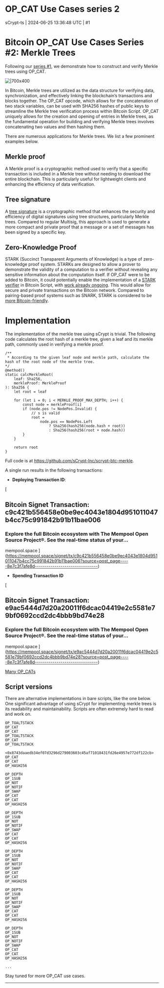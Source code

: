 # OP_CAT Use Cases series 2

sCrypt-ts | 2024-06-25 13:36:48 UTC | #1

# Bitcoin OP_CAT Use Cases Series #2: Merkle Trees

Following our [series #1](https://scryptplatform.medium.com/trustless-ordinal-sales-using-op-cat-enabled-covenants-on-bitcoin-0318052f02b2), we demonstrate how to construct and verify Merkle trees using OP_CAT.

![|700x400](upload://rxcgOJLu6Q7xijDjZsjxrBhnAJ.jpeg)

In Bitcoin, Merkle trees are utilized as the data structure for verifying data, synchronization, and effectively linking the blockchain’s transactions and blocks together. The OP_CAT opcode, which allows for the concatenation of two stack variables, can be used with SHA256 hashes of public keys to streamline the Merkle tree verification process within Bitcoin Script. OP_CAT uniquely allows for the creation and opening of entries in Merkle trees, as the fundamental operation for building and verifying Merkle trees involves concatenating two values and then hashing them.

There are numerous applications for Merkle trees. We list a few prominent examples below.

## Merkle proof

A Merkle proof is a cryptographic method used to verify that a specific transaction is included in a Merkle tree without needing to download the entire blockchain. This is particularly useful for lightweight clients and enhancing the efficiency of data verification.

## Tree signature

A [tree signature](https://scryptplatform.medium.com/tree-signatures-8d03a8dd3077) is a cryptographic method that enhances the security and efficiency of digital signatures using tree structures, particularly Merkle trees. Compared to regular Multisig, this approach is used to generate a more compact and private proof that a message or a set of messages has been signed by a specific key.

## Zero-Knowledge Proof

STARK (Succinct Transparent Arguments of Knowledge) is a type of zero-knowledge proof system. STARKs are designed to allow a prover to demonstrate the validity of a computation to a verifier without revealing any sensitive information about the computation itself. If OP_CAT were to be added to Bitcoin, it could potentially enable the implementation of a [STARK verifier](https://starkware.co/scaling-bitcoin-for-mass-use) in Bitcoin Script, with [work already ongoing](https://github.com/Bitcoin-Wildlife-Sanctuary/bitcoin-circle-stark/). This would allow for secure and private transactions on the Bitcoin network. Compared to pairing-based proof systems such as SNARK, STARK is considered to be [more Bitcoin-friendly](https://hackmd.io/@l2iterative/bitcoin-polyhedra).

# Implementation

The implementation of the merkle tree using sCrypt is trivial. The following code calculates the root hash of a merkle tree, given a leaf and its merkle path, commonly used in verifying a merkle proof.

```
/**
 * According to the given leaf node and merkle path, calculate the hash of the root node of the merkle tree.
*/
@method()
static calcMerkleRoot(
    leaf: Sha256,
    merkleProof: MerkleProof
): Sha256 {
    let root = leaf

    for (let i = 0; i < MERKLE_PROOF_MAX_DEPTH; i++) {
        const node = merkleProof[i]
        if (node.pos != NodePos.Invalid) {
            // s is valid
            root =
                node.pos == NodePos.Left
                    ? Sha256(hash256(node.hash + root))
                    : Sha256(hash256(root + node.hash))
        }
    }

    return root
}
```

Full code is at https://github.com/sCrypt-Inc/scrypt-btc-merkle.

A single run results in the following transactions:

* **Deploying Transaction ID**:

[
## Bitcoin Signet Transaction: c9c421b556458e0be9ec4043e1804d951011047b4cc75c991842b91b11bae006
### Explore the full Bitcoin ecosystem with The Mempool Open Source Project®. See the real-time status of your…
mempool.space
](https://mempool.space/signet/tx/c9c421b556458e0be9ec4043e1804d951011047b4cc75c991842b91b11bae006?source=post_page-----8e7c3f7afe8d--------------------------------)

* **Spending Transaction ID**

[
## Bitcoin Signet Transaction: e9ac5444d7d20a20011f6dcac04419e2c5581e79bf0692ccd2dc4bbb9bd74e28
### Explore the full Bitcoin ecosystem with The Mempool Open Source Project®. See the real-time status of your…
mempool.space
](https://mempool.space/signet/tx/e9ac5444d7d20a20011f6dcac04419e2c5581e79bf0692ccd2dc4bbb9bd74e28?source=post_page-----8e7c3f7afe8d--------------------------------)

[Many OP_CATs](https://mempool.space/signet/tx/e9ac5444d7d20a20011f6dcac04419e2c5581e79bf0692ccd2dc4bbb9bd74e28#vin=0)

## Script versions

There are alternative implementations in bare scripts, like the one below. One significant advantage of using sCrypt for implementing merkle trees is its readability and maintainability. Scripts are often extremely hard to read and work on.

```
OP_TOALTSTACK
OP_CAT
OP_CAT
OP_TOALTSTACK
OP_CAT
OP_TOALTSTACK

<0x8743daaedb34ef07d3296d279003603c45af71018431fd26e4957e772df122cb>
OP_CAT
OP_CAT
OP_HASH256

OP_DEPTH
OP_1SUB
OP_NOT
OP_NOTIF
OP_SWAP
OP_CAT
OP_CAT
OP_HASH256

OP_DEPTH
OP_1SUB
OP_NOT
OP_NOTIF
OP_SWAP
OP_CAT
OP_CAT
OP_HASH256

OP_DEPTH
OP_1SUB
OP_NOT
OP_NOTIF
OP_SWAP
OP_CAT
OP_CAT
OP_HASH256

OP_DEPTH
OP_1SUB
OP_NOT
OP_NOTIF
OP_SWAP
OP_CAT
OP_CAT
OP_HASH256

OP_DEPTH
OP_1SUB
OP_NOT
OP_NOTIF
OP_SWAP
OP_CAT
OP_CAT
OP_HASH256

...
```

Stay tuned for more OP_CAT use cases.

-------------------------


